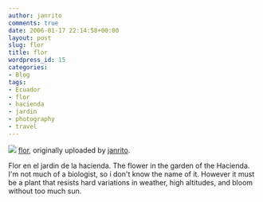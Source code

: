 ```yaml
---
author: janrito
comments: true
date: 2006-01-17 22:14:58+00:00
layout: post
slug: flor
title: flor
wordpress_id: 15
categories:
- Blog
tags:
- Ecuador
- flor
- hacienda
- jardin
- photography
- travel
---
```





[![](http://static.flickr.com/18/87954056_84e9214c8a.jpg)](http://www.flickr.com/photos/janrito/87954056/)
[flor](http://www.flickr.com/photos/janrito/87954056/), originally uploaded by [janrito](http://www.flickr.com/people/janrito/).


Flor en el jardin de la hacienda. The flower in the garden of the Hacienda. I'm not much of a biologist, so i don't know the name of it. However it must be a plant that resists hard variations in weather, high altitudes, and bloom without too much sun.


